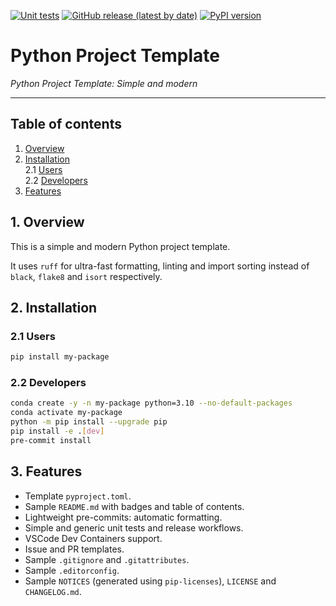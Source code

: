 [![Unit tests](https://github.com/jriverosesma/python-project-ruff/actions/workflows/unit_tests.yaml/badge.svg)](https://github.com/jriverosesma/python-project-ruff/actions/workflows/unit_tests.yaml)
[![GitHub release (latest by date)](https://img.shields.io/github/v/release/jriverosesma/python-project-ruff?include_prereleases&label=latest%20release&color=blue)](https://github.com/jriverosesma/python-project-ruff/releases)
[![PyPI version](https://img.shields.io/pypi/v/python-project-ruff.svg?color=blue)](https://pypi.org/project/python-project-ruff/)

# Python Project Template

*Python Project Template: Simple and modern*
________________________________________________________

## Table of contents
1. [Overview](README.md#1-overview)  
2. [Installation](README.md#2-installation)  
    2.1 [Users](README.md#2.1-users)  
    2.2 [Developers](README.md#2.2-developers)  
3. [Features](README.md#3-features)

## 1. Overview

This is a simple and modern Python project template.

It uses `ruff` for ultra-fast formatting, linting and import sorting instead of `black`, `flake8` and `isort` respectively. 

## 2. Installation

### 2.1 Users

```bash
pip install my-package
```

### 2.2 Developers

```bash
conda create -y -n my-package python=3.10 --no-default-packages
conda activate my-package
python -m pip install --upgrade pip
pip install -e .[dev]
pre-commit install
```

## 3. Features

- Template `pyproject.toml`.
- Sample `README.md` with badges and table of contents.
- Lightweight pre-commits: automatic formatting.
- Simple and generic unit tests and release workflows.
- VSCode Dev Containers support.
- Issue and PR templates.
- Sample `.gitignore` and `.gitattributes`.
- Sample `.editorconfig`.
- Sample `NOTICES` (generated using `pip-licenses`), `LICENSE` and `CHANGELOG.md`.
